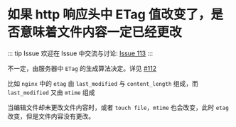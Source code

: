 # 如果 http 响应头中 ETag 值改变了，是否意味着文件内容一定已经更改



::: tip Issue 
 欢迎在 Issue 中交流与讨论: [Issue 113](https://github.com/shfshanyue/Daily-Question/issues/113) 
:::

不一定，由服务器中 `ETag` 的生成算法决定。详见 [#112](https://github.com/shfshanyue/Daily-Question/issues/112)

比如 `nginx` 中的 `etag` 由 `last_modified` 与 `content_length` 组成，而 `last_modified` 又由 `mtime` 组成

当编辑文件却未更改文件内容时，或者 `touch file`，`mtime` 也会改变，此时 `etag` 改变，但是文件内容没有更改。